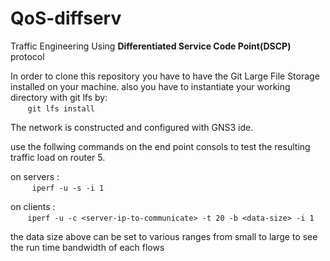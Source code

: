 # QoS-diffserv
Traffic Engineering Using **Differentiated Service Code Point(DSCP)** protocol

In order to clone this repository you have to have the Git Large File Storage installed on your machine. also you have to instantiate your working directory with git lfs by:   
	&nbsp;&nbsp;&nbsp;&nbsp;&nbsp;&nbsp; ```git lfs install```

The network is constructed and configured with GNS3 ide. 

use the follwing commands on the end point consols to test the resulting traffic load on router 5.

on servers :   
	&nbsp;&nbsp;&nbsp;&nbsp;&nbsp;&nbsp; ``` iperf -u -s -i 1```

on clients :  
	&nbsp;&nbsp;&nbsp;&nbsp;&nbsp;&nbsp; ``` iperf -u -c <server-ip-to-communicate> -t 20 -b <data-size> -i 1 ```

the data size above can be set to various ranges from small to large to see the run time bandwidth of each flows
